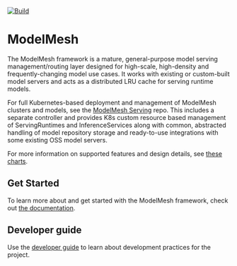 [![Build](https://github.com/kserve/modelmesh/actions/workflows/build.yml/badge.svg?branch=main)](https://github.com/kserve/modelmesh/actions/workflows/build.yml)

# ModelMesh

The ModelMesh framework is a mature, general-purpose model serving management/routing layer designed for high-scale, high-density and frequently-changing model use cases. It works with existing or custom-built model servers and acts as a distributed LRU cache for serving runtime models.

For full Kubernetes-based deployment and management of ModelMesh clusters and models, see the [ModelMesh Serving](https://github.com/kserve/modelmesh-serving) repo. This includes a separate controller and provides K8s custom resource based management of ServingRuntimes and InferenceServices along with common, abstracted handling of model repository storage and ready-to-use integrations with some existing OSS model servers.

For more information on supported features and design details, see [these charts](https://github.com/kserve/modelmesh/files/8854091/modelmesh-jun2022.pdf).

## Get Started

To learn more about and get started with the ModelMesh framework, check out [the documentation](/docs).

## Developer guide

Use the [developer guide](developer-guide.md) to learn about development practices for the project.
